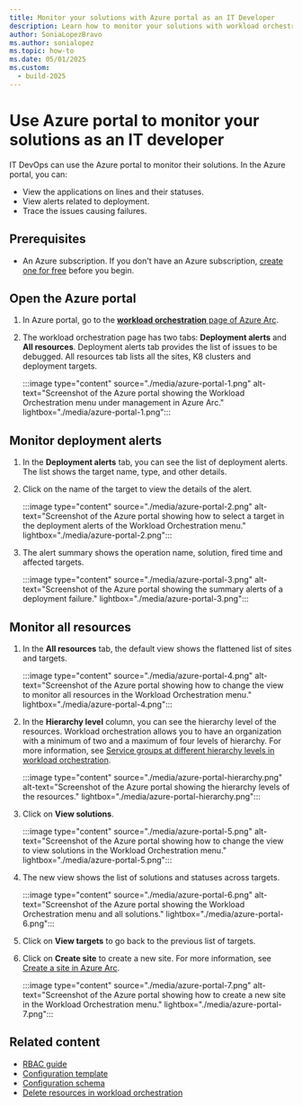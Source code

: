 ```yaml
---
title: Monitor your solutions with Azure portal as an IT Developer
description: Learn how to monitor your solutions with workload orchestration using the Azure portal as an IT Developer.
author: SoniaLopezBravo
ms.author: sonialopez
ms.topic: how-to
ms.date: 05/01/2025
ms.custom:
  - build-2025
---
```


# Use Azure portal to monitor your solutions as an IT developer

IT DevOps can use the Azure portal to monitor their solutions. In the Azure portal, you can:

- View the applications on lines and their statuses.
- View alerts related to deployment.
- Trace the issues causing failures.

## Prerequisites

- An Azure subscription. If you don't have an Azure subscription, [create one for free](https://azure.microsoft.com/free/?WT.mc_id=A261C142F) before you begin.

## Open the Azure portal

1. In Azure portal, go to the [**workload orchestration** page of Azure Arc](https://aka.ms/configManager).
1. The workload orchestration page has two tabs: **Deployment alerts** and **All resources**. Deployment alerts tab provides the list of issues to be debugged. All resources tab lists all the sites, K8 clusters and deployment targets.

    :::image type="content" source="./media/azure-portal-1.png" alt-text="Screenshot of the Azure portal showing the Workload Orchestration menu under management in Azure Arc." lightbox="./media/azure-portal-1.png":::

## Monitor deployment alerts

1. In the **Deployment alerts** tab, you can see the list of deployment alerts. The list shows the target name, type, and other details.
1. Click on the name of the target to view the details of the alert.

    :::image type="content" source="./media/azure-portal-2.png" alt-text="Screenshot of the Azure portal showing how to select a target in the deployment alerts of the Workload Orchestration menu." lightbox="./media/azure-portal-2.png":::

1. The alert summary shows the operation name, solution, fired time and affected targets. 

    :::image type="content" source="./media/azure-portal-3.png" alt-text="Screenshot of the Azure portal showing the summary alerts of a deployment failure." lightbox="./media/azure-portal-3.png":::

## Monitor all resources

1. In the **All resources** tab, the default view shows the flattened list of sites and targets.

    :::image type="content" source="./media/azure-portal-4.png" alt-text="Screenshot of the Azure portal showing how to change the view to monitor all resources in the Workload Orchestration menu." lightbox="./media/azure-portal-4.png":::

1. In the **Hierarchy level** column, you can see the hierarchy level of the resources. Workload orchestration allows you to have an organization with a minimum of two and a maximum of four levels of hierarchy. For more information, see [Service groups at different hierarchy levels in workload orchestration](service-group.md#service-groups-at-different-hierarchy-levels).

    :::image type="content" source="./media/azure-portal-hierarchy.png" alt-text="Screenshot of the Azure portal showing the hierarchy levels of the resources." lightbox="./media/azure-portal-hierarchy.png":::

1. Click on **View solutions**. 

    :::image type="content" source="./media/azure-portal-5.png" alt-text="Screenshot of the Azure portal showing how to change the view to view solutions in the Workload Orchestration menu." lightbox="./media/azure-portal-5.png":::

1. The new view shows the list of solutions and statuses across targets.

    :::image type="content" source="./media/azure-portal-6.png" alt-text="Screenshot of the Azure portal showing the Workload Orchestration menu and all solutions." lightbox="./media/azure-portal-6.png":::

1. Click on **View targets** to go back to the previous list of targets.
1. Click on **Create site** to create a new site. For more information, see [Create a site in Azure Arc](/azure/azure-arc/site-manager/how-to-crud-site#create-a-site).

    :::image type="content" source="./media/azure-portal-7.png" alt-text="Screenshot of the Azure portal showing how to create a new site in the Workload Orchestration menu." lightbox="./media/azure-portal-7.png":::

## Related content

- [RBAC guide](rbac-guide.md)
- [Configuration template](configuring-template.md)
- [Configuration schema](configuring-schema.md)
- [Delete resources in workload orchestration](delete-resources.md)
